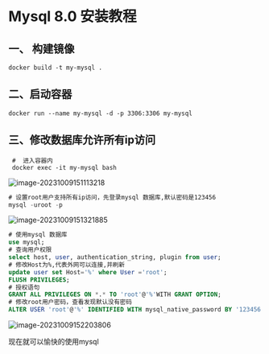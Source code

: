 # Mysql  8.0 安装教程



##  一、 构建镜像

```shell
docker build -t my-mysql .
```
## 二、启动容器

```shell
docker run --name my-mysql -d -p 3306:3306 my-mysql
```

## 三、修改数据库允许所有ip访问

```shell
 #  进入容器内
 docker exec -it my-mysql bash
```

![image-20231009151113218](https://cdn.jsdelivr.net/gh/alex-oos/picture-bed/img/2023/image-20231009151113218.png)

```sql
# 设置root用户支持所有ip访问，先登录mysql 数据库,默认密码是123456
mysql -uroot -p 
```

![image-20231009151321885](https://cdn.jsdelivr.net/gh/alex-oos/picture-bed/img/notbook/image-20231009151321885.png)

```sql
# 使用mysql 数据库
use mysql;
# 查询用户权限 
select host, user, authentication_string, plugin from user;
# 修改Host为%,代表外网可以连接,并刷新
update user set Host='%' where User ='root';
FLUSH PRIVILEGES;
# 授权语句
GRANT ALL PRIVILEGES ON *.* TO 'root'@'%'WITH GRANT OPTION;
# 修改root用户密码，查看发现默认没有密码
ALTER USER 'root'@'%' IDENTIFIED WITH mysql_native_password BY '123456' ;
```

![image-20231009152203806](https://cdn.jsdelivr.net/gh/alex-oos/picture-bed/img/notbook/image-20231009152203806.png)

现在就可以愉快的使用mysql

